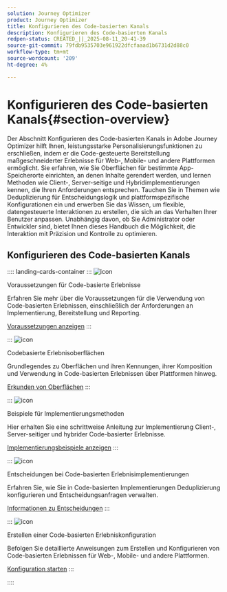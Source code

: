 ```yaml
---
solution: Journey Optimizer
product: Journey Optimizer
title: Konfigurieren des Code-basierten Kanals
description: Konfigurieren des Code-basierten Kanals
redpen-status: CREATED_||_2025-08-11_20-41-39
source-git-commit: 79fdb9535703e961922dfcfaaad1b6731d2d88c0
workflow-type: tm+mt
source-wordcount: '209'
ht-degree: 4%

---
```



# Konfigurieren des Code-basierten Kanals{#section-overview}

Der Abschnitt Konfigurieren des Code-basierten Kanals in Adobe Journey Optimizer hilft Ihnen, leistungsstarke Personalisierungsfunktionen zu erschließen, indem er die Code-gesteuerte Bereitstellung maßgeschneiderter Erlebnisse für Web-, Mobile- und andere Plattformen ermöglicht. Sie erfahren, wie Sie Oberflächen für bestimmte App-Speicherorte einrichten, an denen Inhalte gerendert werden, und lernen Methoden wie Client-, Server-seitige und Hybridimplementierungen kennen, die Ihren Anforderungen entsprechen. Tauchen Sie in Themen wie Deduplizierung für Entscheidungslogik und plattformspezifische Konfigurationen ein und erwerben Sie das Wissen, um flexible, datengesteuerte Interaktionen zu erstellen, die sich an das Verhalten Ihrer Benutzer anpassen. Unabhängig davon, ob Sie Administrator oder Entwickler sind, bietet Ihnen dieses Handbuch die Möglichkeit, die Interaktion mit Präzision und Kontrolle zu optimieren.

## Konfigurieren des Code-basierten Kanals

:::: landing-cards-container
:::
![icon](https://cdn.experienceleague.adobe.com/icons/list-check.svg?lang=de)

Voraussetzungen für Code-basierte Erlebnisse

Erfahren Sie mehr über die Voraussetzungen für die Verwendung von Code-basierten Erlebnissen, einschließlich der Anforderungen an Implementierung, Bereitstellung und Reporting.

[Voraussetzungen anzeigen](../using/code-based/code-based-prerequisites.md)
:::

:::
![icon](https://cdn.experienceleague.adobe.com/icons/puzzle-piece.svg?lang=de)

Codebasierte Erlebnisoberflächen

Grundlegendes zu Oberflächen und ihren Kennungen, ihrer Komposition und Verwendung in Code-basierten Erlebnissen über Plattformen hinweg.

[Erkunden von Oberflächen](../using/code-based/code-based-surface.md)
:::

:::
![icon](https://cdn.experienceleague.adobe.com/icons/code-branch.svg?lang=de)

Beispiele für Implementierungsmethoden

Hier erhalten Sie eine schrittweise Anleitung zur Implementierung Client-, Server-seitiger und hybrider Code-basierter Erlebnisse.

[Implementierungsbeispiele anzeigen](../using/code-based/code-based-implementation-samples.md)
:::

:::
![icon](https://cdn.experienceleague.adobe.com/icons/bullseye.svg?lang=de)

Entscheidungen bei Code-basierten Erlebnisimplementierungen

Erfahren Sie, wie Sie in Code-basierten Implementierungen Deduplizierung konfigurieren und Entscheidungsanfragen verwalten.

[Informationen zu Entscheidungen](../using/code-based/code-based-decisioning-implementations.md)
:::

:::
![icon](https://cdn.experienceleague.adobe.com/icons/gear.svg?lang=de)

Erstellen einer Code-basierten Erlebniskonfiguration

Befolgen Sie detaillierte Anweisungen zum Erstellen und Konfigurieren von Code-basierten Erlebnissen für Web-, Mobile- und andere Plattformen.

[Konfiguration starten](../using/code-based/code-based-configuration.md)
:::

::::
